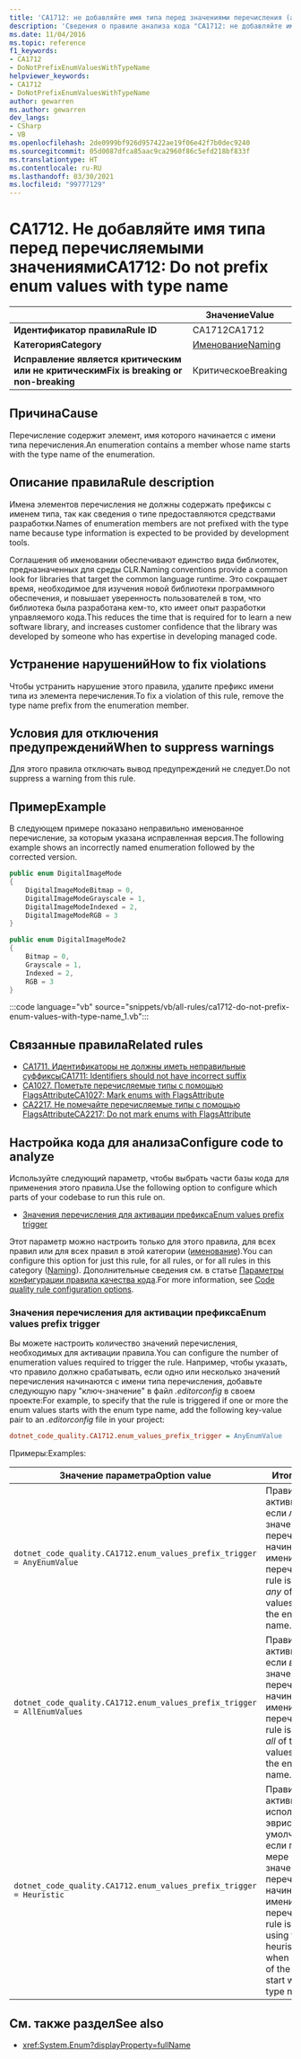 ```yaml
---
title: 'CA1712: не добавляйте имя типа перед значениями перечисления (анализ кода)'
description: 'Сведения о правиле анализа кода "CA1712: не добавляйте имя типа перед значениями перечисления"'
ms.date: 11/04/2016
ms.topic: reference
f1_keywords:
- CA1712
- DoNotPrefixEnumValuesWithTypeName
helpviewer_keywords:
- CA1712
- DoNotPrefixEnumValuesWithTypeName
author: gewarren
ms.author: gewarren
dev_langs:
- CSharp
- VB
ms.openlocfilehash: 2de0999bf926d957422ae19f06e42f7b0dec9240
ms.sourcegitcommit: 05d0087dfca85aac9ca2960f86c5efd218bf833f
ms.translationtype: HT
ms.contentlocale: ru-RU
ms.lasthandoff: 03/30/2021
ms.locfileid: "99777129"
---
```

# <a name="ca1712-do-not-prefix-enum-values-with-type-name"></a><span data-ttu-id="46445-103">CA1712. Не добавляйте имя типа перед перечисляемыми значениями</span><span class="sxs-lookup"><span data-stu-id="46445-103">CA1712: Do not prefix enum values with type name</span></span>

| | <span data-ttu-id="46445-104">Значение</span><span class="sxs-lookup"><span data-stu-id="46445-104">Value</span></span> |
|-|-|
| <span data-ttu-id="46445-105">**Идентификатор правила**</span><span class="sxs-lookup"><span data-stu-id="46445-105">**Rule ID**</span></span> |<span data-ttu-id="46445-106">CA1712</span><span class="sxs-lookup"><span data-stu-id="46445-106">CA1712</span></span>|
| <span data-ttu-id="46445-107">**Категория**</span><span class="sxs-lookup"><span data-stu-id="46445-107">**Category**</span></span> |[<span data-ttu-id="46445-108">Именование</span><span class="sxs-lookup"><span data-stu-id="46445-108">Naming</span></span>](naming-warnings.md)|
| <span data-ttu-id="46445-109">**Исправление является критическим или не критическим**</span><span class="sxs-lookup"><span data-stu-id="46445-109">**Fix is breaking or non-breaking**</span></span> |<span data-ttu-id="46445-110">Критическое</span><span class="sxs-lookup"><span data-stu-id="46445-110">Breaking</span></span>|

## <a name="cause"></a><span data-ttu-id="46445-111">Причина</span><span class="sxs-lookup"><span data-stu-id="46445-111">Cause</span></span>

<span data-ttu-id="46445-112">Перечисление содержит элемент, имя которого начинается с имени типа перечисления.</span><span class="sxs-lookup"><span data-stu-id="46445-112">An enumeration contains a member whose name starts with the type name of the enumeration.</span></span>

## <a name="rule-description"></a><span data-ttu-id="46445-113">Описание правила</span><span class="sxs-lookup"><span data-stu-id="46445-113">Rule description</span></span>

<span data-ttu-id="46445-114">Имена элементов перечисления не должны содержать префиксы с именем типа, так как сведения о типе предоставляются средствами разработки.</span><span class="sxs-lookup"><span data-stu-id="46445-114">Names of enumeration members are not prefixed with the type name because type information is expected to be provided by development tools.</span></span>

<span data-ttu-id="46445-115">Соглашения об именовании обеспечивают единство вида библиотек, предназначенных для среды CLR.</span><span class="sxs-lookup"><span data-stu-id="46445-115">Naming conventions provide a common look for libraries that target the common language runtime.</span></span> <span data-ttu-id="46445-116">Это сокращает время, необходимое для изучения новой библиотеки программного обеспечения, и повышает уверенность пользователей в том, что библиотека была разработана кем-то, кто имеет опыт разработки управляемого кода.</span><span class="sxs-lookup"><span data-stu-id="46445-116">This reduces the time that is required for to learn a new software library, and increases customer confidence that the library was developed by someone who has expertise in developing managed code.</span></span>

## <a name="how-to-fix-violations"></a><span data-ttu-id="46445-117">Устранение нарушений</span><span class="sxs-lookup"><span data-stu-id="46445-117">How to fix violations</span></span>

<span data-ttu-id="46445-118">Чтобы устранить нарушение этого правила, удалите префикс имени типа из элемента перечисления.</span><span class="sxs-lookup"><span data-stu-id="46445-118">To fix a violation of this rule, remove the type name prefix from the enumeration member.</span></span>

## <a name="when-to-suppress-warnings"></a><span data-ttu-id="46445-119">Условия для отключения предупреждений</span><span class="sxs-lookup"><span data-stu-id="46445-119">When to suppress warnings</span></span>

<span data-ttu-id="46445-120">Для этого правила отключать вывод предупреждений не следует.</span><span class="sxs-lookup"><span data-stu-id="46445-120">Do not suppress a warning from this rule.</span></span>

## <a name="example"></a><span data-ttu-id="46445-121">Пример</span><span class="sxs-lookup"><span data-stu-id="46445-121">Example</span></span>

<span data-ttu-id="46445-122">В следующем примере показано неправильно именованное перечисление, за которым указана исправленная версия.</span><span class="sxs-lookup"><span data-stu-id="46445-122">The following example shows an incorrectly named enumeration followed by the corrected version.</span></span>

```csharp
public enum DigitalImageMode
{
    DigitalImageModeBitmap = 0,
    DigitalImageModeGrayscale = 1,
    DigitalImageModeIndexed = 2,
    DigitalImageModeRGB = 3
}

public enum DigitalImageMode2
{
    Bitmap = 0,
    Grayscale = 1,
    Indexed = 2,
    RGB = 3
}
```

:::code language="vb" source="snippets/vb/all-rules/ca1712-do-not-prefix-enum-values-with-type-name_1.vb":::

## <a name="related-rules"></a><span data-ttu-id="46445-123">Связанные правила</span><span class="sxs-lookup"><span data-stu-id="46445-123">Related rules</span></span>

- [<span data-ttu-id="46445-124">CA1711. Идентификаторы не должны иметь неправильные суффиксы</span><span class="sxs-lookup"><span data-stu-id="46445-124">CA1711: Identifiers should not have incorrect suffix</span></span>](ca1711.md)
- [<span data-ttu-id="46445-125">CA1027. Пометьте перечисляемые типы с помощью FlagsAttribute</span><span class="sxs-lookup"><span data-stu-id="46445-125">CA1027: Mark enums with FlagsAttribute</span></span>](ca1027.md)
- [<span data-ttu-id="46445-126">CA2217. Не помечайте перечисляемые типы с помощью FlagsAttribute</span><span class="sxs-lookup"><span data-stu-id="46445-126">CA2217: Do not mark enums with FlagsAttribute</span></span>](ca2217.md)

## <a name="configure-code-to-analyze"></a><span data-ttu-id="46445-127">Настройка кода для анализа</span><span class="sxs-lookup"><span data-stu-id="46445-127">Configure code to analyze</span></span>

<span data-ttu-id="46445-128">Используйте следующий параметр, чтобы выбрать части базы кода для применения этого правила.</span><span class="sxs-lookup"><span data-stu-id="46445-128">Use the following option to configure which parts of your codebase to run this rule on.</span></span>

- [<span data-ttu-id="46445-129">Значения перечисления для активации префикса</span><span class="sxs-lookup"><span data-stu-id="46445-129">Enum values prefix trigger</span></span>](#enum-values-prefix-trigger)

<span data-ttu-id="46445-130">Этот параметр можно настроить только для этого правила, для всех правил или для всех правил в этой категории ([именование](naming-warnings.md)).</span><span class="sxs-lookup"><span data-stu-id="46445-130">You can configure this option for just this rule, for all rules, or for all rules in this category ([Naming](naming-warnings.md)).</span></span> <span data-ttu-id="46445-131">Дополнительные сведения см. в статье [Параметры конфигурации правила качества кода](../code-quality-rule-options.md).</span><span class="sxs-lookup"><span data-stu-id="46445-131">For more information, see [Code quality rule configuration options](../code-quality-rule-options.md).</span></span>

### <a name="enum-values-prefix-trigger"></a><span data-ttu-id="46445-132">Значения перечисления для активации префикса</span><span class="sxs-lookup"><span data-stu-id="46445-132">Enum values prefix trigger</span></span>

<span data-ttu-id="46445-133">Вы можете настроить количество значений перечисления, необходимых для активации правила.</span><span class="sxs-lookup"><span data-stu-id="46445-133">You can configure the number of enumeration values required to trigger the rule.</span></span> <span data-ttu-id="46445-134">Например, чтобы указать, что правило должно срабатывать, если одно или несколько значений перечисления начинаются с имени типа перечисления, добавьте следующую пару "ключ-значение" в файл *.editorconfig* в своем проекте:</span><span class="sxs-lookup"><span data-stu-id="46445-134">For example, to specify that the rule is triggered if one or more the enum values starts with the enum type name, add the following key-value pair to an *.editorconfig* file in your project:</span></span>

```ini
dotnet_code_quality.CA1712.enum_values_prefix_trigger = AnyEnumValue
```

<span data-ttu-id="46445-135">Примеры:</span><span class="sxs-lookup"><span data-stu-id="46445-135">Examples:</span></span>

| <span data-ttu-id="46445-136">Значение параметра</span><span class="sxs-lookup"><span data-stu-id="46445-136">Option value</span></span> | <span data-ttu-id="46445-137">Итоги</span><span class="sxs-lookup"><span data-stu-id="46445-137">Summary</span></span> |
| --- | --- |
|`dotnet_code_quality.CA1712.enum_values_prefix_trigger = AnyEnumValue` | <span data-ttu-id="46445-138">Правило активируется, если *любое* из значений перечисления начинается с имени типа перечисления.</span><span class="sxs-lookup"><span data-stu-id="46445-138">The rule is triggered if *any* of the enum values starts with the enum type name.</span></span>
|`dotnet_code_quality.CA1712.enum_values_prefix_trigger = AllEnumValues` | <span data-ttu-id="46445-139">Правило активируется, если *все* значения перечисления начинаются с имени типа перечисления.</span><span class="sxs-lookup"><span data-stu-id="46445-139">The rule is triggered if *all* of the enum values start with the enum type name.</span></span>
|`dotnet_code_quality.CA1712.enum_values_prefix_trigger = Heuristic` | <span data-ttu-id="46445-140">Правило активируется с использованием эвристики по умолчанию, т. е. если по крайней мере 75 % значений перечисления начинается с имени типа перечисления.</span><span class="sxs-lookup"><span data-stu-id="46445-140">The rule is triggered using the default heuristic, that is, when at least 75% of the enum values start with the enum type name.</span></span>

## <a name="see-also"></a><span data-ttu-id="46445-141">См. также раздел</span><span class="sxs-lookup"><span data-stu-id="46445-141">See also</span></span>

- <xref:System.Enum?displayProperty=fullName>
